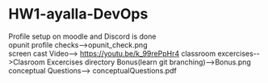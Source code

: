 # HW1-ayalla-DevOps
Profile setup on moodle and Discord is done <br/>
opunit profile checks-->opunit_check.png <br/>
 screen cast Video-->  https://youtu.be/k_99rePpHr4
 classroom excercises-->Clasroom Excercises directory
 Bonus(learn git branching)-->Bonus.png
conceptual Questions--> conceptualQuestions.pdf
